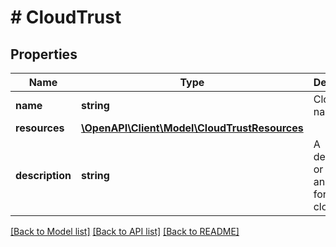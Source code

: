 # # CloudTrust

## Properties

Name | Type | Description | Notes
------------ | ------------- | ------------- | -------------
**name** | **string** | Cloud Trust name. | [optional]
**resources** | [**\OpenAPI\Client\Model\CloudTrustResources**](CloudTrustResources.md) |  |
**description** | **string** | A description or user annotation for the cloud trust. | [optional]

[[Back to Model list]](../../README.md#models) [[Back to API list]](../../README.md#endpoints) [[Back to README]](../../README.md)
